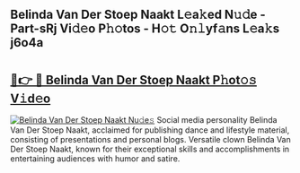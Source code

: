 ## Belinda Van Der Stoep Naakt L𝚎a𝚔ed N𝚞𝚍e - Part-sRj Vi𝚍𝚎o P𝚑𝚘tos - H𝚘𝚝 O𝚗𝚕yf𝚊ns L𝚎a𝚔s j6o4a

# <h2><a href="http://kf89431.oniu.top/?m=Belinda+Van+Der+Stoep+Naakt">🔗👉 🔴 Belinda Van Der Stoep Naakt P𝚑ot𝚘𝚜 V𝚒d𝚎o</a></h2>

[![Belinda Van Der Stoep Naakt Nu𝚍e𝚜](https://i.imgur.com/0qMVB7G.gif)](http://kf89431.oniu.top/?m=Belinda+Van+Der+Stoep+Naakt)
Social media personality Belinda Van Der Stoep Naakt, acclaimed for publishing dance and lifestyle material, consisting of presentations and personal blogs. Versatile clown Belinda Van Der Stoep Naakt, known for their exceptional skills and accomplishments in entertaining audiences with humor and satire.  

